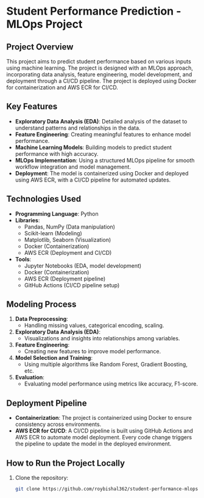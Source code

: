 # **Student Performance Prediction - MLOps Project**

## **Project Overview**

This project aims to predict student performance based on various inputs using machine learning. The project is designed with an MLOps approach, incorporating data analysis, feature engineering, model development, and deployment through a CI/CD pipeline. The project is deployed using Docker for containerization and AWS ECR for CI/CD.

## **Key Features**
- **Exploratory Data Analysis (EDA)**: Detailed analysis of the dataset to understand patterns and relationships in the data.
- **Feature Engineering**: Creating meaningful features to enhance model performance.
- **Machine Learning Models**: Building models to predict student performance with high accuracy.
- **MLOps Implementation**: Using a structured MLOps pipeline for smooth workflow integration and model management.
- **Deployment**: The model is containerized using Docker and deployed using AWS ECR, with a CI/CD pipeline for automated updates.


## **Technologies Used**
- **Programming Language**: Python
- **Libraries**:
  - Pandas, NumPy (Data manipulation)
  - Scikit-learn (Modeling)
  - Matplotlib, Seaborn (Visualization)
  - Docker (Containerization)
  - AWS ECR (Deployment and CI/CD)
- **Tools**:
  - Jupyter Notebooks (EDA, model development)
  - Docker (Containerization)
  - AWS ECR (Deployment pipeline)
  - GitHub Actions (CI/CD pipeline setup)

## **Modeling Process**
1. **Data Preprocessing**: 
   - Handling missing values, categorical encoding, scaling.
2. **Exploratory Data Analysis (EDA)**: 
   - Visualizations and insights into relationships among variables.
3. **Feature Engineering**: 
   - Creating new features to improve model performance.
4. **Model Selection and Training**: 
   - Using multiple algorithms like Random Forest, Gradient Boosting, etc.
5. **Evaluation**:
   - Evaluating model performance using metrics like accuracy, F1-score.

## **Deployment Pipeline**
- **Containerization**: The project is containerized using Docker to ensure consistency across environments.
- **AWS ECR for CI/CD**: A CI/CD pipeline is built using GitHub Actions and AWS ECR to automate model deployment. Every code change triggers the pipeline to update the model in the deployed environment.

## **How to Run the Project Locally**
1. Clone the repository:
   ```bash
   git clone https://github.com/roybishal362/student-performance-mlops.git






